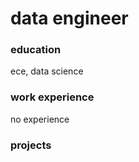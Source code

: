 # data engineer

### education
ece, data science

### work experience
 no experience

### projects

